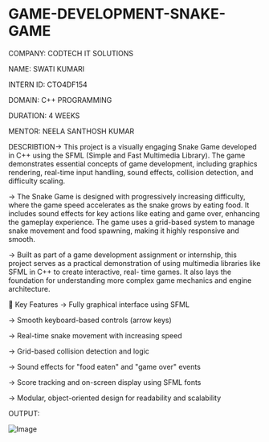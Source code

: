 # GAME-DEVELOPMENT-SNAKE-GAME

COMPANY: CODTECH IT SOLUTIONS

NAME: SWATI KUMARI

INTERN ID: CTO4DF154

DOMAIN: C++ PROGRAMMING

DURATION: 4 WEEKS

MENTOR: NEELA SANTHOSH KUMAR

DESCRIBTION-> This project is a visually engaging Snake Game developed in C++ using the SFML (Simple and Fast Multimedia Library). The game demonstrates essential concepts of game development, including graphics rendering, real-time input handling, sound effects, collision detection, and difficulty scaling.

-> The Snake Game is designed with progressively increasing difficulty, where the game speed accelerates as the snake grows by eating food. It includes sound effects for key actions like eating and game over, enhancing the gameplay experience. The game uses a grid-based system to manage snake movement and food spawning, making it highly responsive and smooth.

-> Built as part of a game development assignment or internship, this project serves as a practical demonstration of using multimedia libraries like SFML in C++ to create interactive, real- time games. It also lays the foundation for understanding more complex game mechanics and engine architecture.

🧠 Key Features -> Fully graphical interface using SFML

-> Smooth keyboard-based controls (arrow keys)

-> Real-time snake movement with increasing speed

-> Grid-based collision detection and logic

-> Sound effects for "food eaten" and "game over" events

-> Score tracking and on-screen display using SFML fonts

-> Modular, object-oriented design for readability and scalability

OUTPUT:

![Image](https://github.com/user-attachments/assets/dec5f427-4b15-48f8-8a0e-f133ac0d6d95)
